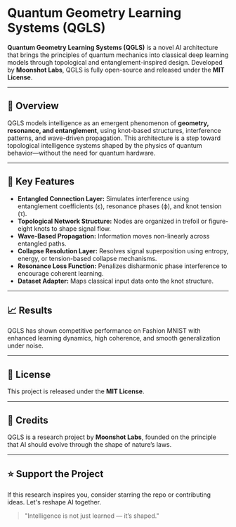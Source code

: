 # Quantum Geometry Learning Systems (QGLS)

**Quantum Geometry Learning Systems (QGLS)** is a novel AI architecture that brings the principles of quantum mechanics into classical deep learning models through topological and entanglement-inspired design. Developed by **Moonshot Labs**, QGLS is fully open-source and released under the **MIT License**.

---

## 🌌 Overview
QGLS models intelligence as an emergent phenomenon of **geometry, resonance, and entanglement**, using knot-based structures, interference patterns, and wave-driven propagation. This architecture is a step toward topological intelligence systems shaped by the physics of quantum behavior—without the need for quantum hardware.

---

## 🔬 Key Features
- **Entangled Connection Layer:** Simulates interference using entanglement coefficients (ε), resonance phases (ϕ), and knot tension (τ).
- **Topological Network Structure:** Nodes are organized in trefoil or figure-eight knots to shape signal flow.
- **Wave-Based Propagation:** Information moves non-linearly across entangled paths.
- **Collapse Resolution Layer:** Resolves signal superposition using entropy, energy, or tension-based collapse mechanisms.
- **Resonance Loss Function:** Penalizes disharmonic phase interference to encourage coherent learning.
- **Dataset Adapter:** Maps classical input data onto the knot structure.


---

## 📈 Results
QGLS has shown competitive performance on Fashion MNIST with enhanced learning dynamics, high coherence, and smooth generalization under noise.

---

## 📜 License
This project is released under the **MIT License**.

---

## 🤝 Credits
QGLS is a research project by **Moonshot Labs**, founded on the principle that AI should evolve through the shape of nature’s laws.


---

## ⭐ Support the Project
If this research inspires you, consider starring the repo or contributing ideas. Let's reshape AI together.

> "Intelligence is not just learned — it’s shaped."

